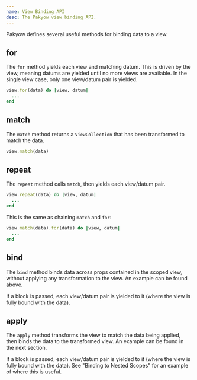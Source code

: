 ```yaml
---
name: View Binding API
desc: The Pakyow view binding API.
---
```


Pakyow defines several useful methods for binding data to a view.

## for

The `for` method yields each view and matching datum. This is driven by the
view, meaning datums are yielded until no more views are available. In the
single view case, only one view/datum pair is yielded.

```ruby
view.for(data) do |view, datum|
  ...
end
```

## match

The `match` method returns a `ViewCollection` that has been transformed to match
the data.

```ruby
view.match(data)
```

## repeat

The `repeat` method calls `match`, then yields each view/datum pair.

```ruby
view.repeat(data) do |view, datum|
  ...
end
```

This is the same as chaining `match` and `for`:

```ruby
view.match(data).for(data) do |view, datum|
  ...
end
```

## bind

The `bind` method binds data across props contained in the scoped view, without applying any transformation to the view. An example can be found above.

If a block is passed, each view/datum pair is yielded to it (where the view is fully bound with the data).

## apply

The `apply` method transforms the view to match the data being applied, then binds the data to the transformed view. An example can be found in the next section.

If a block is passed, each view/datum pair is yielded to it (where the view is fully bound with the data). See "Binding to Nested Scopes" for an example of where this is useful.
